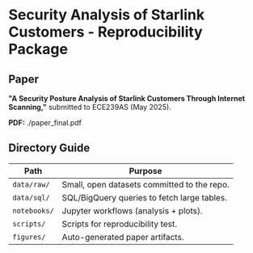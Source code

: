 # Security Analysis of Starlink Customers - Reproducibility Package

## Paper

**"A Security Posture Analysis of Starlink Customers Through Internet Scanning,"** submitted to ECE239AS (May 2025).

**PDF:** ./paper_final.pdf

## Directory Guide

| **Path**     | **Purpose**                                 |
| ------------ | ------------------------------------------- |
| `data/raw/`  | Small, open datasets committed to the repo. |
| `data/sql/`  | SQL/BigQuery queries to fetch large tables. |
| `notebooks/` | Jupyter workflows (analysis + plots).       |
| `scripts/`   | Scripts for reproducibility test.           |
| `figures/`   | Auto-generated paper artifacts.             |
